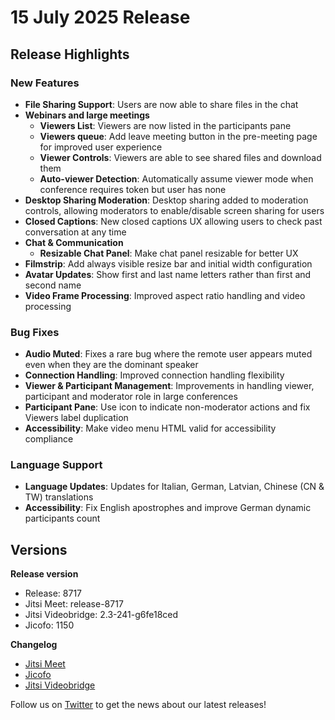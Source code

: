 # 15 July 2025 Release

## Release Highlights

### New Features

* **File Sharing Support**: Users are now able to share files in the chat
* **Webinars and large meetings**
  * **Viewers List**: Viewers are now listed in the participants pane
  * **Viewers queue**: Add leave meeting button in the pre-meeting page for improved user experience
  * **Viewer Controls**: Viewers are able to see shared files and download them
  * **Auto-viewer Detection**: Automatically assume viewer mode when conference requires token but user has none
* **Desktop Sharing Moderation**: Desktop sharing added to moderation controls, allowing moderators to enable/disable screen sharing for users
* **Closed Captions**: New closed captions UX allowing users to check past conversation at any time
* **Chat & Communication**
  * **Resizable Chat Panel**: Make chat panel resizable for better UX
* **Filmstrip**: Add always visible resize bar and initial width configuration
* **Avatar Updates**: Show first and last name letters rather than first and second name
* **Video Frame Processing**: Improved aspect ratio handling and video processing

### Bug Fixes

* **Audio Muted**: Fixes a rare bug where the remote user appears muted even when they are the dominant speaker
* **Connection Handling**: Improved connection handling flexibility
* **Viewer & Participant Management**: Improvements in handling viewer, participant and moderator role in large conferences
* **Participant Pane**: Use icon to indicate non-moderator actions and fix Viewers label duplication
* **Accessibility**: Make video menu HTML valid for accessibility compliance

### Language Support

* **Language Updates**: Updates for Italian, German, Latvian, Chinese (CN & TW) translations
* **Accessibility**: Fix English apostrophes and improve German dynamic participants count

## Versions

**Release version**

* Release: 8717
* Jitsi Meet: release-8717
* Jitsi Videobridge: 2.3-241-g6fe18ced
* Jicofo: 1150

**Changelog**

* [Jitsi Meet](https://github.com/jitsi/jitsi-meet/compare/release-8542...release-8717)
* [Jicofo](https://github.com/jitsi/jicofo/compare/1134...1150)
* [Jitsi Videobridge](https://github.com/jitsi/jitsi-videobridge/compare/7cda0a66...6fe18ced)

Follow us on [Twitter](https://twitter.com/JaaSOfficial) to get the news about our latest releases!
